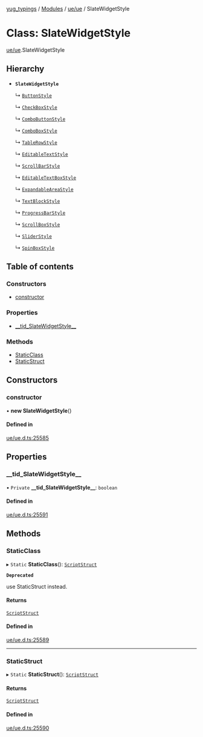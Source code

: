 [yug_typings](../README.md) / [Modules](../modules.md) / [ue/ue](../modules/ue_ue.md) / SlateWidgetStyle

# Class: SlateWidgetStyle

[ue/ue](../modules/ue_ue.md).SlateWidgetStyle

## Hierarchy

- **`SlateWidgetStyle`**

  ↳ [`ButtonStyle`](ue_ue.ButtonStyle.md)

  ↳ [`CheckBoxStyle`](ue_ue.CheckBoxStyle.md)

  ↳ [`ComboButtonStyle`](ue_ue.ComboButtonStyle.md)

  ↳ [`ComboBoxStyle`](ue_ue.ComboBoxStyle.md)

  ↳ [`TableRowStyle`](ue_ue.TableRowStyle.md)

  ↳ [`EditableTextStyle`](ue_ue.EditableTextStyle.md)

  ↳ [`ScrollBarStyle`](ue_ue.ScrollBarStyle.md)

  ↳ [`EditableTextBoxStyle`](ue_ue.EditableTextBoxStyle.md)

  ↳ [`ExpandableAreaStyle`](ue_ue.ExpandableAreaStyle.md)

  ↳ [`TextBlockStyle`](ue_ue.TextBlockStyle.md)

  ↳ [`ProgressBarStyle`](ue_ue.ProgressBarStyle.md)

  ↳ [`ScrollBoxStyle`](ue_ue.ScrollBoxStyle.md)

  ↳ [`SliderStyle`](ue_ue.SliderStyle.md)

  ↳ [`SpinBoxStyle`](ue_ue.SpinBoxStyle.md)

## Table of contents

### Constructors

- [constructor](ue_ue.SlateWidgetStyle.md#constructor)

### Properties

- [\_\_tid\_SlateWidgetStyle\_\_](ue_ue.SlateWidgetStyle.md#__tid_slatewidgetstyle__)

### Methods

- [StaticClass](ue_ue.SlateWidgetStyle.md#staticclass)
- [StaticStruct](ue_ue.SlateWidgetStyle.md#staticstruct)

## Constructors

### constructor

• **new SlateWidgetStyle**()

#### Defined in

[ue/ue.d.ts:25585](https://github.com/YugMetaverse/yug_typings/blob/b7d9b19/ue/ue.d.ts#L25585)

## Properties

### \_\_tid\_SlateWidgetStyle\_\_

• `Private` **\_\_tid\_SlateWidgetStyle\_\_**: `boolean`

#### Defined in

[ue/ue.d.ts:25591](https://github.com/YugMetaverse/yug_typings/blob/b7d9b19/ue/ue.d.ts#L25591)

## Methods

### StaticClass

▸ `Static` **StaticClass**(): [`ScriptStruct`](ue_ue.ScriptStruct.md)

**`Deprecated`**

use StaticStruct instead.

#### Returns

[`ScriptStruct`](ue_ue.ScriptStruct.md)

#### Defined in

[ue/ue.d.ts:25589](https://github.com/YugMetaverse/yug_typings/blob/b7d9b19/ue/ue.d.ts#L25589)

___

### StaticStruct

▸ `Static` **StaticStruct**(): [`ScriptStruct`](ue_ue.ScriptStruct.md)

#### Returns

[`ScriptStruct`](ue_ue.ScriptStruct.md)

#### Defined in

[ue/ue.d.ts:25590](https://github.com/YugMetaverse/yug_typings/blob/b7d9b19/ue/ue.d.ts#L25590)
